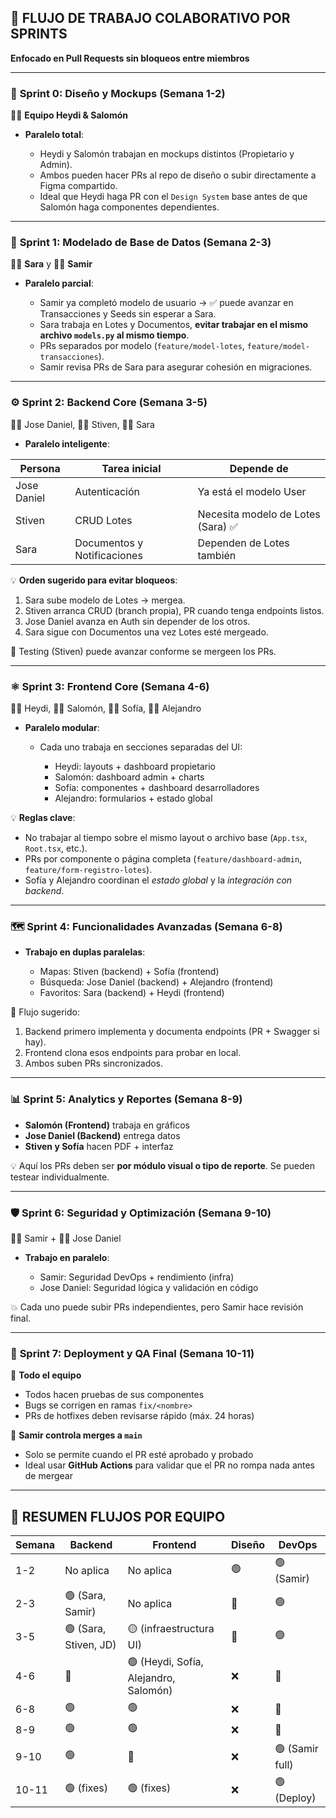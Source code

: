 ## 💼 FLUJO DE TRABAJO COLABORATIVO POR SPRINTS

**Enfocado en Pull Requests sin bloqueos entre miembros**

---

### 🏁 **Sprint 0: Diseño y Mockups** (Semana 1-2)

🧑‍🎨 **Equipo Heydi & Salomón**

* **Paralelo total**:

  * Heydi y Salomón trabajan en mockups distintos (Propietario y Admin).
  * Ambos pueden hacer PRs al repo de diseño o subir directamente a Figma compartido.
  * Ideal que Heydi haga PR con el `Design System` base antes de que Salomón haga componentes dependientes.

---

### 🧱 **Sprint 1: Modelado de Base de Datos** (Semana 2-3)

👩‍💻 **Sara** y 🧑‍💻 **Samir**

* **Paralelo parcial**:

  * Samir ya completó modelo de usuario → ✅ puede avanzar en Transacciones y Seeds sin esperar a Sara.
  * Sara trabaja en Lotes y Documentos, **evitar trabajar en el mismo archivo `models.py` al mismo tiempo**.
  * PRs separados por modelo (`feature/model-lotes`, `feature/model-transacciones`).
  * Samir revisa PRs de Sara para asegurar cohesión en migraciones.

---

### ⚙️ **Sprint 2: Backend Core** (Semana 3-5)

👨‍💻 Jose Daniel, 👨‍💻 Stiven, 👩‍💻 Sara

* **Paralelo inteligente**:

| Persona     | Tarea inicial               | Depende de                        |
| ----------- | --------------------------- | --------------------------------- |
| Jose Daniel | Autenticación               | Ya está el modelo User            |
| Stiven      | CRUD Lotes                  | Necesita modelo de Lotes (Sara) ✅ |
| Sara        | Documentos y Notificaciones | Dependen de Lotes también         |

💡 **Orden sugerido para evitar bloqueos**:

1. Sara sube modelo de Lotes → mergea.
2. Stiven arranca CRUD (branch propia), PR cuando tenga endpoints listos.
3. Jose Daniel avanza en Auth sin depender de los otros.
4. Sara sigue con Documentos una vez Lotes esté mergeado.

🧪 Testing (Stiven) puede avanzar conforme se mergeen los PRs.

---

### ⚛️ **Sprint 3: Frontend Core** (Semana 4-6)

👩‍🎨 Heydi, 👨‍🎨 Salomón, 👩‍💻 Sofía, 👨‍💻 Alejandro

* **Paralelo modular**:

  * Cada uno trabaja en secciones separadas del UI:

    * Heydi: layouts + dashboard propietario
    * Salomón: dashboard admin + charts
    * Sofía: componentes + dashboard desarrolladores
    * Alejandro: formularios + estado global

💡 **Reglas clave**:

* No trabajar al tiempo sobre el mismo layout o archivo base (`App.tsx`, `Root.tsx`, etc.).
* PRs por componente o página completa (`feature/dashboard-admin`, `feature/form-registro-lotes`).
* Sofía y Alejandro coordinan el *estado global* y la *integración con backend*.

---

### 🗺️ **Sprint 4: Funcionalidades Avanzadas** (Semana 6-8)

* **Trabajo en duplas paralelas**:

  * Mapas: Stiven (backend) + Sofía (frontend)
  * Búsqueda: Jose Daniel (backend) + Alejandro (frontend)
  * Favoritos: Sara (backend) + Heydi (frontend)

🔁 Flujo sugerido:

1. Backend primero implementa y documenta endpoints (PR + Swagger si hay).
2. Frontend clona esos endpoints para probar en local.
3. Ambos suben PRs sincronizados.

---

### 📊 **Sprint 5: Analytics y Reportes** (Semana 8-9)

* **Salomón (Frontend)** trabaja en gráficos
* **Jose Daniel (Backend)** entrega datos
* **Stiven y Sofía** hacen PDF + interfaz

💡 Aquí los PRs deben ser **por módulo visual o tipo de reporte**. Se pueden testear individualmente.

---

### 🛡️ **Sprint 6: Seguridad y Optimización** (Semana 9-10)

🧑‍💻 Samir + 👨‍💻 Jose Daniel

* **Trabajo en paralelo**:

  * Samir: Seguridad DevOps + rendimiento (infra)
  * Jose Daniel: Seguridad lógica y validación en código

💥 Cada uno puede subir PRs independientes, pero Samir hace revisión final.

---

### 🚀 **Sprint 7: Deployment y QA Final** (Semana 10-11)

👥 **Todo el equipo**

* Todos hacen pruebas de sus componentes
* Bugs se corrigen en ramas `fix/<nombre>`
* PRs de hotfixes deben revisarse rápido (máx. 24 horas)

👑 **Samir controla merges a `main`**

* Solo se permite cuando el PR esté aprobado y probado
* Ideal usar **GitHub Actions** para validar que el PR no rompa nada antes de mergear

---

## 📌 RESUMEN FLUJOS POR EQUIPO

| Semana | Backend               | Frontend                              | Diseño | DevOps          |
| ------ | --------------------- | ------------------------------------- | ------ | --------------- |
| 1-2    | No aplica             | No aplica                             | 🟢     | 🟢 (Samir)      |
| 2-3    | 🟢 (Sara, Samir)      | No aplica                             | 🔄     | 🟢              |
| 3-5    | 🟢 (Sara, Stiven, JD) | 🟡 (infraestructura UI)               | 🔄     | 🟢              |
| 4-6    | 🔄                    | 🟢 (Heydi, Sofía, Alejandro, Salomón) | ❌      | 🔄              |
| 6-8    | 🟢                    | 🟢                                    | ❌      | 🔄              |
| 8-9    | 🟢                    | 🟢                                    | ❌      | 🔄              |
| 9-10   | 🟢                    | 🔄                                    | ❌      | 🟢 (Samir full) |
| 10-11  | 🟢 (fixes)            | 🟢 (fixes)                            | ❌      | 🟢 (Deploy)     |